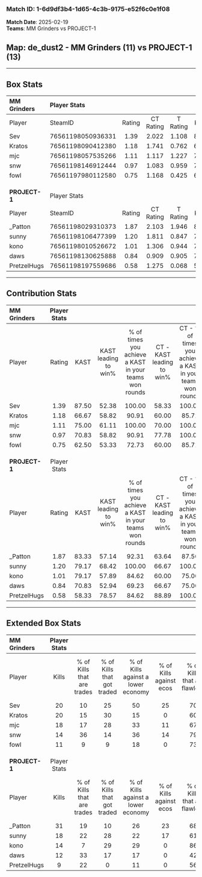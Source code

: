 ### Match ID: 1-6d9df3b4-1d65-4c3b-9175-e52f6c0e1f08  
**Match Date**: 2025-02-19  
**Teams**: MM Grinders vs PROJECT-1  

## **Map**: de_dust2 - MM Grinders (11) vs PROJECT-1 (13)  
---  

## Box Stats  

| **MM Grinders** | Player Stats      |        |           |          |       |       |       |         |        |      |     |
| :- | :- | :-: | :-: | :-: | :-: | :-: | :-: | :-: | :-: | :-: | :-: |
| Player          | SteamID           | Rating | CT Rating | T Rating | KAST  |  ADR  | Kills | Assists | Deaths | K/D  | HS% |
| Sev             | 76561198050936331 |  1.39  |   2.022   |  1.108   | 87.50 | 94.0  |  20   |    6    |   16   | 1.25 | 35  |
| Kratos          | 76561198090412380 |  1.18  |   1.741   |  0.762   | 66.67 | 98.2  |  20   |    9    |   20   | 1.00 | 50  |
| mjc             | 76561198057535266 |  1.11  |   1.117   |  1.227   | 75.00 | 72.3  |  18   |    4    |   18   | 1.00 | 55  |
| snw             | 76561198146912444 |  0.97  |   1.083   |  0.959   | 70.83 | 70.3  |  14   |    5    |   16   | 0.88 | 42  |
| fowl            | 76561197980112580 |  0.75  |   1.168   |  0.425   | 62.50 | 54.0  |  11   |    5    |   16   | 0.69 | 36  |
|                 |                   |        |           |          |       |       |       |         |        |      |     |
|                 |                   |        |           |          |       |       |       |         |        |      |     |
|                 |                   |        |           |          |       |       |       |         |        |      |     |
| **PROJECT-1**   | Player Stats      |        |           |          |       |       |       |         |        |      |     |
| Player          | SteamID           | Rating | CT Rating | T Rating | KAST  |  ADR  | Kills | Assists | Deaths | K/D  | HS% |
| _Patton         | 76561198029310373 |  1.87  |   2.103   |  1.946   | 83.33 | 124.0 |  31   |    5    |   15   | 2.07 | 70  |
| sunny           | 76561198106477399 |  1.20  |   1.811   |  0.847   | 79.17 | 85.7  |  18   |    8    |   18   | 1.00 | 33  |
| kono            | 76561198010526672 |  1.01  |   1.306   |  0.944   | 79.17 | 69.4  |  14   |    6    |   17   | 0.82 | 50  |
| daws            | 76561198130625888 |  0.84  |   0.909   |  0.905   | 70.83 | 53.9  |  12   |    3    |   16   | 0.75 | 58  |
| PretzelHugs     | 76561198197559686 |  0.58  |   1.275   |  0.068   | 58.33 | 51.3  |   9   |    7    |   19   | 0.47 | 66  |
---  

## Contribution Stats  

| **MM Grinders** | Player Stats |       |                      |                                                        |                           |                                                             |                          |                                                            |
| :- | :-: | :-: | :-: | :-: | :-: | :-: | :-: | :-: |
| Player          |    Rating    | KAST  | KAST leading to win% | % of times you achieve a KAST in your teams won rounds | CT - KAST leading to win% | CT - % of times you achieve a KAST in your teams won rounds | T - KAST leading to win% | T - % of times you achieve a KAST in your teams won rounds |
| Sev             |     1.39     | 87.50 |        52.38         |                         100.00                         |           58.33           |                           100.00                            |          44.44           |                           100.00                           |
| Kratos          |     1.18     | 66.67 |        58.82         |                         90.91                          |           60.00           |                            85.71                            |          57.14           |                           100.00                           |
| mjc             |     1.11     | 75.00 |        61.11         |                         100.00                         |           70.00           |                           100.00                            |          50.00           |                           100.00                           |
| snw             |     0.97     | 70.83 |        58.82         |                         90.91                          |           77.78           |                           100.00                            |          37.50           |                           75.00                            |
| fowl            |     0.75     | 62.50 |        53.33         |                         72.73                          |           60.00           |                            85.71                            |          40.00           |                           50.00                            |
|                 |              |       |                      |                                                        |                           |                                                             |                          |                                                            |
|                 |              |       |                      |                                                        |                           |                                                             |                          |                                                            |
|                 |              |       |                      |                                                        |                           |                                                             |                          |                                                            |
| **PROJECT-1**   | Player Stats |       |                      |                                                        |                           |                                                             |                          |                                                            |
| Player          |    Rating    | KAST  | KAST leading to win% | % of times you achieve a KAST in your teams won rounds | CT - KAST leading to win% | CT - % of times you achieve a KAST in your teams won rounds | T - KAST leading to win% | T - % of times you achieve a KAST in your teams won rounds |
| _Patton         |     1.87     | 83.33 |        57.14         |                         92.31                          |           63.64           |                            87.50                            |          50.00           |                           100.00                           |
| sunny           |     1.20     | 79.17 |        68.42         |                         100.00                         |           66.67           |                           100.00                            |          71.43           |                           100.00                           |
| kono            |     1.01     | 79.17 |        57.89         |                         84.62                          |           60.00           |                            75.00                            |          55.56           |                           100.00                           |
| daws            |     0.84     | 70.83 |        52.94         |                         69.23                          |           66.67           |                            75.00                            |          37.50           |                           60.00                            |
| PretzelHugs     |     0.58     | 58.33 |        78.57         |                         84.62                          |           88.89           |                           100.00                            |          60.00           |                           60.00                            |
---  

## Extended Box Stats  

| **MM Grinders** | Player Stats |                            |                            |                                    |                         |                              |                                 |        |                             |                                     |                          |                               |                            |
| :- | :-: | :-: | :-: | :-: | :-: | :-: | :-: | :-: | :-: | :-: | :-: | :-: | :-: |
| Player          |    Kills     | % of Kills that are trades | % of Kills that got traded | % of Kills against a lower economy | % of Kills against ecos | % of Kills that are flawless | % of Kills that are close duels | Deaths | % of Deaths that get traded | % of Deaths against a lower economy | % of Deaths against ecos | % of Deaths that are flawless | % of Deaths that are close |
| Sev             |      20      |             10             |             25             |                 50                 |           25            |              70              |                5                |   16   |             25              |                 13                  |            0             |              44               |             19             |
| Kratos          |      20      |             15             |             30             |                 15                 |            0            |              60              |                0                |   20   |             10              |                 25                  |            5             |              65               |             15             |
| mjc             |      18      |             17             |             28             |                 33                 |           11            |              67              |                0                |   18   |             17              |                 17                  |            0             |              67               |             0              |
| snw             |      14      |             36             |             14             |                 36                 |           14            |              79              |                7                |   16   |             13              |                 13                  |            0             |              56               |             6              |
| fowl            |      11      |             9              |             9              |                 18                 |            0            |              73              |                9                |   16   |             13              |                 19                  |            0             |              75               |             6              |
|                 |              |                            |                            |                                    |                         |                              |                                 |        |                             |                                     |                          |                               |                            |
|                 |              |                            |                            |                                    |                         |                              |                                 |        |                             |                                     |                          |                               |                            |
|                 |              |                            |                            |                                    |                         |                              |                                 |        |                             |                                     |                          |                               |                            |
| **PROJECT-1**   | Player Stats |                            |                            |                                    |                         |                              |                                 |        |                             |                                     |                          |                               |                            |
| Player          |    Kills     | % of Kills that are trades | % of Kills that got traded | % of Kills against a lower economy | % of Kills against ecos | % of Kills that are flawless | % of Kills that are close duels | Deaths | % of Deaths that get traded | % of Deaths against a lower economy | % of Deaths against ecos | % of Deaths that are flawless | % of Deaths that are close |
| _Patton         |      31      |             19             |             10             |                 26                 |           23            |              68              |                6                |   15   |             13              |                  7                  |            0             |              73               |             0              |
| sunny           |      18      |             22             |             28             |                 22                 |           17            |              61              |               17                |   18   |             33              |                 11                  |            6             |              72               |             0              |
| kono            |      14      |             7              |             29             |                 29                 |            0            |              86              |                0                |   17   |             29              |                  6                  |            0             |              71               |             0              |
| daws            |      12      |             33             |             17             |                 17                 |            0            |              42              |               17                |   16   |             19              |                 19                  |            6             |              69               |             6              |
| PretzelHugs     |      9       |             22             |             0              |                 11                 |            0            |              56              |               11                |   19   |             21              |                 16                  |            11            |              58               |             11             |
